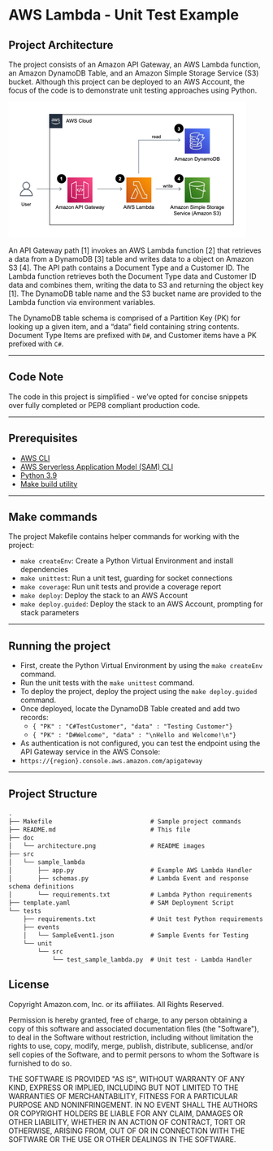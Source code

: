 # AWS Lambda - Unit Test Example

## Project Architecture

The project consists of an Amazon API Gateway, an AWS Lambda function, an Amazon DynamoDB Table, and an Amazon Simple Storage Service (S3) bucket.  Although this project can be deployed to an AWS Account, the focus of the code is to demonstrate unit testing approaches using Python.

![Architecture](doc/architecture.png)

An API Gateway path [1] invokes an AWS Lambda function [2] that retrieves a data from a DynamoDB [3] table and writes data to a object on Amazon S3 [4].  The API path contains a Document Type and a Customer ID.  The Lambda function retrieves both the Document Type data and Customer ID data and combines them, writing the data to S3 and returning the object key [1].  The DynamoDB table name and the S3 bucket name are provided to the Lambda function via environment variables.  

The DynamoDB table schema is comprised of a Partition Key (PK) for looking up a given item, and a “data” field containing string contents.  Document Type Items are prefixed with `D#`, and Customer items have a PK prefixed with `C#`.

---

## Code Note

The code in this project is simplified - we’ve opted for concise snippets over fully completed or PEP8 compliant production code.

---

## Prerequisites

* [AWS CLI](https://docs.aws.amazon.com/cli/latest/userguide/getting-started-install.html)
* [AWS Serverless Application Model (SAM) CLI](https://docs.aws.amazon.com/serverless-application-model/latest/developerguide/serverless-sam-cli-install.html)
* [Python 3.9](https://www.python.org/downloads/)
* [Make build utility](https://www.gnu.org/software/make/)

---

## Make commands

The project Makefile contains helper commands for working with the project:

* `make createEnv`: Create a Python Virtual Environment and install dependencies
* `make unittest`: Run a unit test, guarding for socket connections
* `make coverage`: Run unit tests and provide a coverage report
* `make deploy`: Deploy the stack to an AWS Account
* `make deploy.guided`: Deploy the stack to an AWS Account, prompting for stack parameters

---

## Running the project

* First, create the Python Virtual Environment by using the `make createEnv` command.
* Run the unit tests with the `make unittest` command.
* To deploy the project, deploy the project using the `make deploy.guided` command.
* Once deployed, locate the DynamoDB Table created and add two records:
  * `{ "PK" : "C#TestCustomer", "data" : "Testing Customer"}`
  * `{ "PK" : "D#Welcome", "data" : "\nHello and Welcome!\n"}`
* As authentication is not configured, you can test the endpoint using the API Gateway service in the AWS Console:
* `https://{region}.console.aws.amazon.com/apigateway`  

---

## Project Structure

```text
.
├── Makefile                           # Sample project commands
├── README.md                          # This file
├── doc                            
│   └── architecture.png               # README images
├── src
│   └── sample_lambda
│       ├── app.py                     # Example AWS Lambda Handler
│       ├── schemas.py                 # Lambda Event and response schema definitions 
│       └── requirements.txt           # Lambda Python requirements
├── template.yaml                      # SAM Deployment Script
└── tests
    ├── requirements.txt               # Unit test Python requirements
    ├── events                        
    │   └── SampleEvent1.json          # Sample Events for Testing
    └── unit
        └── src
            └── test_sample_lambda.py  # Unit test - Lambda Handler

```

## License

Copyright Amazon.com, Inc. or its affiliates. All Rights Reserved.

Permission is hereby granted, free of charge, to any person obtaining a copy of this
software and associated documentation files (the "Software"), to deal in the Software
without restriction, including without limitation the rights to use, copy, modify,
merge, publish, distribute, sublicense, and/or sell copies of the Software, and to
permit persons to whom the Software is furnished to do so.

THE SOFTWARE IS PROVIDED "AS IS", WITHOUT WARRANTY OF ANY KIND, EXPRESS OR IMPLIED,
INCLUDING BUT NOT LIMITED TO THE WARRANTIES OF MERCHANTABILITY, FITNESS FOR A
PARTICULAR PURPOSE AND NONINFRINGEMENT. IN NO EVENT SHALL THE AUTHORS OR COPYRIGHT
HOLDERS BE LIABLE FOR ANY CLAIM, DAMAGES OR OTHER LIABILITY, WHETHER IN AN ACTION
OF CONTRACT, TORT OR OTHERWISE, ARISING FROM, OUT OF OR IN CONNECTION WITH THE
SOFTWARE OR THE USE OR OTHER DEALINGS IN THE SOFTWARE.
